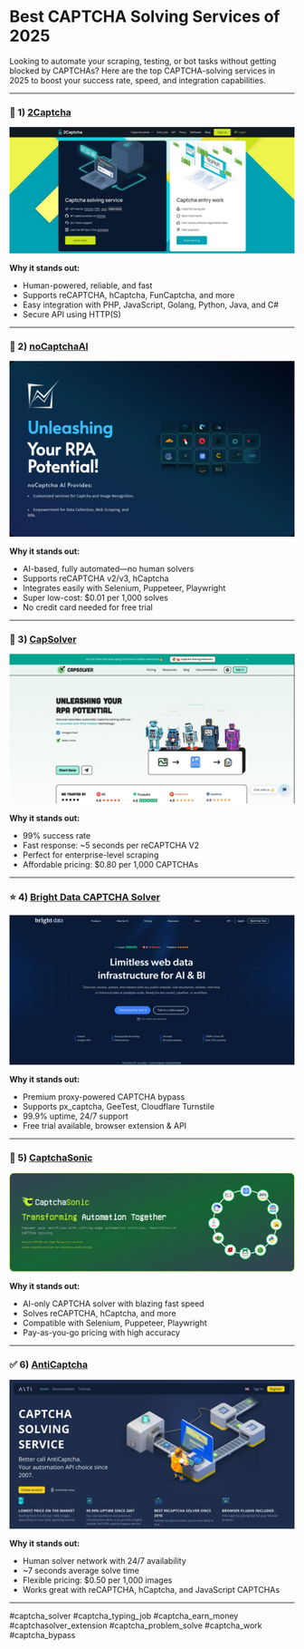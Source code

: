 # Best CAPTCHA Solving Services of 2025

Looking to automate your scraping, testing, or bot tasks without getting blocked by CAPTCHAs? Here are the top CAPTCHA-solving services in 2025 to boost your success rate, speed, and integration capabilities.

---

### 🥇 1) [2Captcha](https://2captcha.com)

[![2Captcha](https://raw.githubusercontent.com/captchajournal/captcha_solver/refs/heads/main/best%20captcha%20solver/2captcha.jpg)](https://2captcha.com)

**Why it stands out:**  
- Human-powered, reliable, and fast  
- Supports reCAPTCHA, hCaptcha, FunCaptcha, and more  
- Easy integration with PHP, JavaScript, Golang, Python, Java, and C#  
- Secure API using HTTP(S)  

---

### 🥈 2) [noCaptchaAI](https://noCaptchaAI.com)

[![noCaptchaAI](https://raw.githubusercontent.com/captchajournal/captcha_solver/refs/heads/main/best%20captcha%20solver/nocaptchaai.jpg)](https://noCaptchaAI.com)

**Why it stands out:**  
- AI-based, fully automated—no human solvers  
- Supports reCAPTCHA v2/v3, hCaptcha  
- Integrates easily with Selenium, Puppeteer, Playwright  
- Super low-cost: $0.01 per 1,000 solves  
- No credit card needed for free trial  

---

### 🥉 3) [CapSolver](https://www.capsolver.com/)

[![CapSolver](https://raw.githubusercontent.com/captchajournal/captcha_solver/refs/heads/main/best%20captcha%20solver/capsolver.jpg)](https://www.capsolver.com/)

**Why it stands out:**  
- 99% success rate  
- Fast response: ~5 seconds per reCAPTCHA V2  
- Perfect for enterprise-level scraping  
- Affordable pricing: $0.80 per 1,000 CAPTCHAs  

---

### ⭐ 4) [Bright Data CAPTCHA Solver](https://brightdata.com/)

[![Bright Data](https://raw.githubusercontent.com/captchajournal/captcha_solver/refs/heads/main/best%20captcha%20solver/brightdata.jpg)](https://brightdata.com/)

**Why it stands out:**  
- Premium proxy-powered CAPTCHA bypass  
- Supports px_captcha, GeeTest, Cloudflare Turnstile  
- 99.9% uptime, 24/7 support  
- Free trial available, browser extension & API  

---

### 🚀 5) [CaptchaSonic](https://captchasonic.com/)

[![CaptchaSonic](https://raw.githubusercontent.com/captchajournal/captcha_solver/refs/heads/main/best%20captcha%20solver/captchasonic.png)](https://captchasonic.com/)

**Why it stands out:**  
- AI-only CAPTCHA solver with blazing fast speed  
- Solves reCAPTCHA, hCaptcha, and more  
- Compatible with Selenium, Puppeteer, Playwright  
- Pay-as-you-go pricing with high accuracy  

---

### ✅ 6) [AntiCaptcha](https://anti-captcha.com/)

[![Anticaptcha](https://raw.githubusercontent.com/captchajournal/captcha_solver/refs/heads/main/best%20captcha%20solver/anticaptcha.jpg)](https://anti-captcha.com/)

**Why it stands out:**  
- Human solver network with 24/7 availability  
- ~7 seconds average solve time  
- Flexible pricing: $0.50 per 1,000 images  
- Works great with reCAPTCHA, hCaptcha, and JavaScript CAPTCHAs  

---
#captcha_solver #captcha_typing_job #captcha_earn_money #captchasolver_extension #captcha_problem_solve #captcha_work #captcha_bypass
